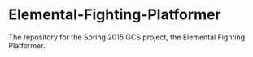 # Elemental-Fighting-Platformer
The repository for the Spring 2015 GCS project, the Elemental Fighting Platformer.
